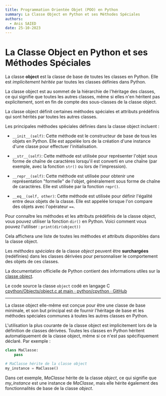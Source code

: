 ```yaml
---
title: Programmation Orientée Objet (POO) en Python
summary: La Classe Object en Python et ses Méthodes Spéciales
authors:
  - Anis SAIED
date: 25-10-2023
---
```


# La Classe Object en Python et ses Méthodes Spéciales

La classe **object** est la classe de base de toutes les classes en Python. Elle est *implicitement héritée* par toutes les classes définies dans Python. 

La classe object est au sommet de la hiérarchie de l'héritage des classes, ce qui signifie que toutes les autres classes, même si elles n'en héritent pas explicitement, sont en fin de compte des sous-classes de la classe object. 

La classe object définit certaines méthodes spéciales et attributs prédéfinis qui sont hérités par toutes les autres classes.

Les principales méthodes spéciales définies dans la classe object incluent :

- `__init__(self)`: Cette méthode est le constructeur de base de tous les objets en Python. Elle est appelée lors de la création d'une instance d'une classe pour effectuer l'initialisation.

- `__str__(self)`: Cette méthode est utilisée pour représenter l'objet sous forme de chaîne de caractères lorsqu'il est converti en une chaîne (par exemple, avec la fonction `str()` ou lors de l'impression).

- `__repr__(self)`: Cette méthode est utilisée pour obtenir une représentation "formelle" de l'objet, généralement sous forme de chaîne de caractères. Elle est utilisée par la fonction `repr()`.

- `__eq__(self, other)`: Cette méthode est utilisée pour définir l'égalité entre deux objets de la classe. Elle est appelée lorsque l'on compare des objets avec l'opérateur `==`.


Pour connaître les méthodes et les attributs prédéfinis de la classe object, vous pouvez utiliser la fonction `dir()` en Python. Voici comment vous pouvez l'utiliser : `print(dir(object))`

Cela affichera une liste de toutes les méthodes et attributs disponibles dans la classe object. 

Les *méthodes spéciales* de la classe *object* peuvent être **surchargées** (redéfinies) dans les classes dérivées pour personnaliser le comportement des objets de ces classes.

La documentation officielle de Python contient des informations utiles sur la [classe object](https://docs.python.org/3/library/functions.html?highlight=object#object).

Le code source la classe `object` codé en langage C [cpython/Objects/object.c at main · python/cpython · GitHub](https://github.com/python/cpython/blob/main/Objects/object.c)


<hr>
La classe object elle-même est conçue pour être une classe de base minimale, et son but principal est de fournir l'héritage de base et les méthodes spéciales communes à toutes les autres classes en Python.

L'utilisation la plus courante de la classe object est implicitement lors de la définition de classes dérivées. Toutes les classes en Python héritent automatiquement de la classe object, même si ce n'est pas spécifiquement déclaré. Par exemple :

```python
class MaClasse:
    pass

# MaClasse hérite de la classe object
my_instance = MaClasse()
```
Dans cet exemple, *MaClasse* hérite de la classe *object*, ce qui signifie que *my_instance* est une instance de *MaClasse*, mais elle hérite également des fonctionnalités de base de la classe *object*.